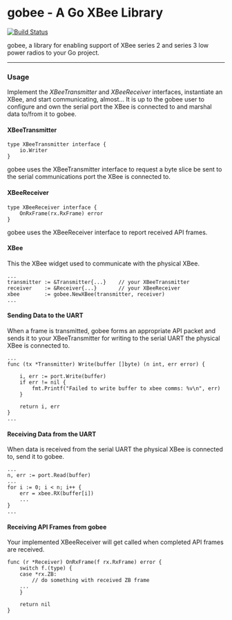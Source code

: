 # gobee - A Go XBee Library

[![Build Status](https://travis-ci.org/pauleyj/gobee.svg?branch=master)](https://travis-ci.org/pauleyj/gobee)

gobee, a library for enabling support of XBee series 2 and series 3 low power radios to your Go project.

---

### Usage

Implement the _XBeeTransmitter_ and _XBeeReceiver_ interfaces, instantiate an XBee, and start communicating, almost... It is up to the gobee user to configure and own the serial port the XBee is connected to and marshal data to/from it to gobee.

#### XBeeTransmitter

```golang
type XBeeTransmitter interface {
	io.Writer
}
```

gobee uses the XBeeTransmitter interface to request a byte slice be sent to the serial communications port the XBee is connected to.

#### XBeeReceiver

```golang
type XBeeReceiver interface {
	OnRxFrame(rx.RxFrame) error
}
```

gobee uses the XBeeReceiver interface to report received API frames.

#### XBee

This the XBee widget used to communicate with the physical XBee.

```golang
...
transmitter := &Transmitter{...}	// your XBeeTransmitter
receiver    := &Receiver{...}		// your XBeeReceiver
xbee        := gobee.NewXBee(transmitter, receiver)
...
```

#### Sending Data to the UART

When a frame is transmitted, gobee forms an appropriate API packet and sends it to your XBeeTransmitter for writing to the serial UART the physical XBee is connected to.

```golang
...
func (tx *Transmitter) Write(buffer []byte) (n int, err error) {

	i, err := port.Write(buffer)
	if err != nil {
		fmt.Printf("Failed to write buffer to xbee comms: %v\n", err)
	}

	return i, err
}
...
```

#### Receiving Data from the UART

When data is received from the serial UART the physical XBee is connected to, send it to gobee.

```golang
...
n, err := port.Read(buffer)
...
for i := 0; i < n; i++ {
	err = xbee.RX(buffer[i])
	...
}
...
```

#### Receiving API Frames from gobee

Your implemented XBeeReceiver will get called when completed API frames are received.

```golang
func (r *Receiver) OnRxFrame(f rx.RxFrame) error {
	switch f.(type) {
	case *rx.ZB:
		// do something with received ZB frame
	...
	}

	return nil
}
```